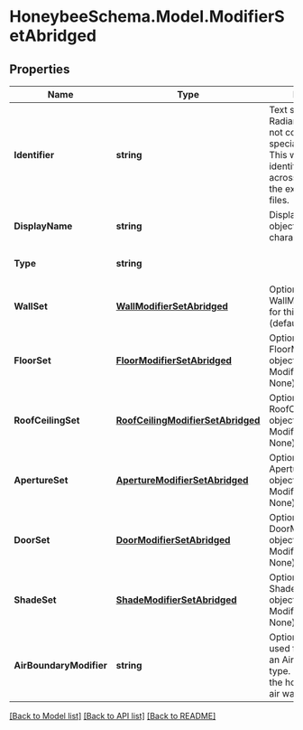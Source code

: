 
# HoneybeeSchema.Model.ModifierSetAbridged

## Properties

Name | Type | Description | Notes
------------ | ------------- | ------------- | -------------
**Identifier** | **string** | Text string for a unique Radiance object. Must not contain spaces or special characters. This will be used to identify the object across a model and in the exported Radiance files. | 
**DisplayName** | **string** | Display name of the object with no character restrictions. | [optional] 
**Type** | **string** |  | [optional] [readonly] [default to "ModifierSetAbridged"]
**WallSet** | [**WallModifierSetAbridged**](WallModifierSetAbridged.md) | Optional WallModifierSet object for this ModifierSet (default: None). | [optional] 
**FloorSet** | [**FloorModifierSetAbridged**](FloorModifierSetAbridged.md) | Optional FloorModifierSet object for this ModifierSet (default: None). | [optional] 
**RoofCeilingSet** | [**RoofCeilingModifierSetAbridged**](RoofCeilingModifierSetAbridged.md) | Optional RoofCeilingModifierSet object for this ModifierSet (default: None). | [optional] 
**ApertureSet** | [**ApertureModifierSetAbridged**](ApertureModifierSetAbridged.md) | Optional ApertureModifierSet object for this ModifierSet (default: None). | [optional] 
**DoorSet** | [**DoorModifierSetAbridged**](DoorModifierSetAbridged.md) | Optional DoorModifierSet object for this ModifierSet (default: None). | [optional] 
**ShadeSet** | [**ShadeModifierSetAbridged**](ShadeModifierSetAbridged.md) | Optional ShadeModifierSet object for this ModifierSet (default: None). | [optional] 
**AirBoundaryModifier** | **string** | Optional Modifier to be used for all Faces with an AirBoundary face type. If None, it will be the honyebee generic air wall modifier. | [optional] 

[[Back to Model list]](../README.md#documentation-for-models)
[[Back to API list]](../README.md#documentation-for-api-endpoints)
[[Back to README]](../README.md)

